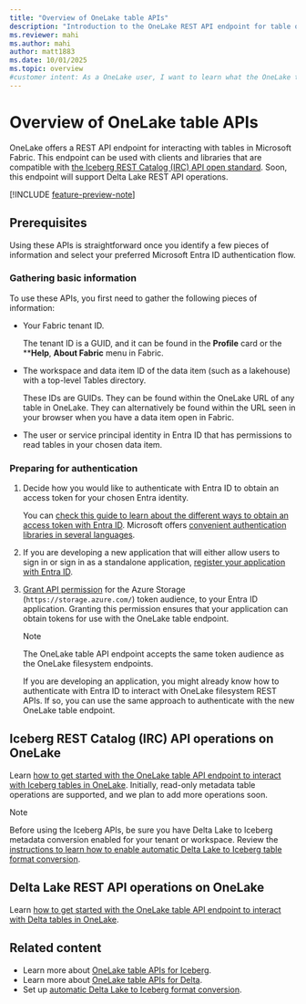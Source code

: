```yaml
---
title: "Overview of OneLake table APIs"
description: "Introduction to the OneLake REST API endpoint for table operations in Microsoft Fabric, including Iceberg support."
ms.reviewer: mahi
ms.author: mahi
author: matt1883
ms.date: 10/01/2025
ms.topic: overview
#customer intent: As a OneLake user, I want to learn what the OneLake table APIs are, what prerequisites and authentication steps are required, and which table formats are supported, so that I can prepare to connect and work with my data programmatically in Microsoft Fabric.
---
```


# Overview of OneLake table APIs

OneLake offers a REST API endpoint for interacting with tables in Microsoft Fabric. This endpoint can be used with clients and libraries that are compatible with [the Iceberg REST Catalog (IRC) API open standard](https://iceberg.apache.org/rest-catalog-spec/). Soon, this endpoint will support Delta Lake REST API operations.

[!INCLUDE [feature-preview-note](../../includes/feature-preview-note.md)]

## Prerequisites

Using these APIs is straightforward once you identify a few pieces of information and select your preferred Microsoft Entra ID authentication flow.

### Gathering basic information

To use these APIs, you first need to gather the following pieces of information:

- Your Fabric tenant ID.
    
    The tenant ID is a GUID, and it can be found in the **Profile** card or the ****Help**, **About Fabric** menu in Fabric.

- The workspace and data item ID of the data item (such as a lakehouse) with a top-level Tables directory.

    These IDs are GUIDs. They can be found within the OneLake URL of any table in OneLake. They can alternatively be found within the URL seen in your browser when you have a data item open in Fabric.

- The user or service principal identity in Entra ID that has permissions to read tables in your chosen data item.

### Preparing for authentication

1. Decide how you would like to authenticate with Entra ID to obtain an access token for your chosen Entra identity.

    You can [check this guide to learn about the different ways to obtain an access token with Entra ID](/entra/identity-platform/authentication-flows-app-scenarios). Microsoft offers [convenient authentication libraries in several languages](/entra/identity-platform/msal-overview).

1. If you are developing a new application that will either allow users to sign in or sign in as a standalone application, [register your application with Entra ID](/entra/identity-platform/quickstart-register-app).

1. [Grant API permission](/entra/identity-platform/howto-update-permissions?pivots=portal#option-1-add-permissions-in-the-api-permissions-pane) for the Azure Storage (`https://storage.azure.com/`) token audience, to your Entra ID application. Granting this permission ensures that your application can obtain tokens for use with the OneLake table endpoint.

    > [!NOTE]
    > The OneLake table API endpoint accepts the same token audience as the OneLake filesystem endpoints.
    > 
    > If you are developing an application, you might already know how to authenticate with Entra ID to interact with OneLake filesystem REST APIs. If so, you can use the same approach to authenticate with the new OneLake table endpoint.

## Iceberg REST Catalog (IRC) API operations on OneLake

Learn [how to get started with the OneLake table API endpoint to interact with Iceberg tables in OneLake](./onelake-iceberg-table-apis.md). Initially, read-only metadata table operations are supported, and we plan to add more operations soon.

> [!NOTE]
> Before using the Iceberg APIs, be sure you have Delta Lake to Iceberg metadata conversion enabled for your tenant or workspace. Review the [instructions to learn how to enable automatic Delta Lake to Iceberg table format conversion](../onelake-iceberg-tables.md#virtualize-delta-lake-tables-as-iceberg).

## Delta Lake REST API operations on OneLake

Learn [how to get started with the OneLake table API endpoint to interact with Delta tables in OneLake](./delta-table-apis-overview.md).

## Related content

- Learn more about [OneLake table APIs for Iceberg](./onelake-iceberg-table-apis.md).
- Learn more about [OneLake table APIs for Delta](./delta-table-apis-overview.md).
- Set up [automatic Delta Lake to Iceberg format conversion](../onelake-iceberg-tables.md#virtualize-delta-lake-tables-as-iceberg).